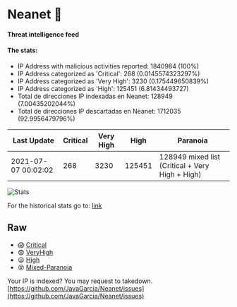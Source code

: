 # Neanet :hocho:
#### Threat intelligence feed
#### The stats:

- IP Address with malicious activities reported: 1840984 (100%)
- IP Address categorized as 'Critical':  268 (0.0145574323297%)
- IP Address categorized as 'Very High':  3230 (0.175449650839%)
- IP Address categorized as 'High':  125451 (6.81434493727)
- Total de direcciones IP indexadas en Neanet:  128949 (7.00435202044%)
- Total de direcciones IP descartadas en Neanet:  1712035 (92.9956479796%)

| Last Update | Critical | Very High | High | Paranoia |
| --- | --- | --- | --- | --- |
| 2021-07-07 00:02:02 | 268 | 3230 | 125451 | 128949 mixed list (Critical + Very High + High)|

![Stats](https://docs.google.com/spreadsheets/d/e/2PACX-1vSnaNMIXVabIpDJjufMlzH7poXnshF3mgd8Is1g9ytUEzVsP5my4Trn8f-xkoLLQ38xpL3HtmUexLo6/pubchart?oid=501124687&format=image)

For the historical stats go to: [link](/stats.csv)
## Raw
- :scream: [Critical](https://raw.githubusercontent.com/JavaGarcia/Neanet/master/blacklists/neanet_critical.txt)
- :fearful: [VeryHigh](https://raw.githubusercontent.com/JavaGarcia/Neanet/master/blacklists/neanet_veryHigh.txtt)
- :frowning: [High](https://raw.githubusercontent.com/JavaGarcia/Neanet/master/blacklists/neanet_high.txt)
- :dizzy_face: [Mixed-Paranoia](https://raw.githubusercontent.com/JavaGarcia/Neanet/master/blacklists/neanet_all.txt)


Your IP is indexed? You may request to takedown. [https://github.com/JavaGarcia/Neanet/issues](https://github.com/JavaGarcia/Neanet/issues)








































































































































































































































































































































































































































































































































































































































































































































































































































































































































































































































































































































































































































































































































































































































































































































































































































































































































































































































































































































































































































































































































































































































































































































































































































































































































































































































































































































































































































































































































































































































































































































































































































































































































































































































































































































































































































































































































































































































































































































































































































































































































































































































































































































































































































































































































































































































































































































































































































































































































































































































































































































































































































































































































































































































































































































































































































































































































































































































































































































































































































































































































































































































































































































































































































































































































































































































































































































































































































































































































































































































































































































































































































































































































































































































































































































































































































